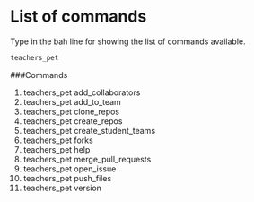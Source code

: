 # List of commands


Type in the bah line for showing the list of commands available.
```bash
teachers_pet
```
###Commands
1. teachers_pet add_collaborators
2. teachers_pet add_to_team
3.  teachers_pet clone_repos 
4.  teachers_pet create_repos 
5.   teachers_pet create_student_teams 
6.   teachers_pet forks 
7.  teachers_pet help          
8.  teachers_pet merge_pull_requests     
9.  teachers_pet open_issue   
10. teachers_pet push_files 
11. teachers_pet version    

